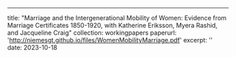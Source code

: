 ---
title: "Marriage and the Intergenerational Mobility of Women: Evidence from Marriage Certificates 1850-1920, with Katherine Eriksson, Myera Rashid, and Jacqueline Craig"
collection: workingpapers
paperurl: 'http://niemesgt.github.io/files/WomenMobilityMarriage.pdf'
excerpt: ''
date: 2023-10-18
